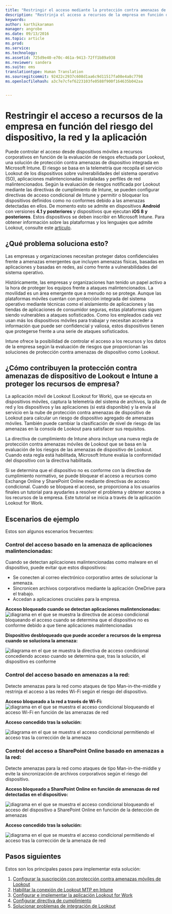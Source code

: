```yaml
---
title: "Restringir el acceso mediante la protección contra amenazas de dispositivo | Microsoft Intune"
description: "Restrinja el acceso a recursos de la empresa en función del riesgo del dispositivo, la red y la aplicación."
keywords: 
author: karthikaraman
manager: angrobe
ms.date: 09/13/2016
ms.topic: article
ms.prod: 
ms.service: 
ms.technology: 
ms.assetid: 725d9e40-e70c-461a-9413-72ff1b89a938
ms.reviewer: sandera
ms.suite: ems
translationtype: Human Translation
ms.sourcegitcommit: 92422c2937c608d1aa6c9d11517fa08e4a8c7798
ms.openlocfilehash: a3c7e7cfef6223103fe0588f900f164635b042aa


---
```


# Restringir el acceso a recursos de la empresa en función del riesgo del dispositivo, la red y la aplicación
Puede controlar el acceso desde dispositivos móviles a recursos corporativos en función de la evaluación de riesgos efectuada por Lookout, una solución de protección contra amenazas de dispositivo integrada en Microsoft Intune. El riesgo se basa en la telemetría que recopila el servicio Lookout de los dispositivos sobre vulnerabilidades del sistema operativo (SO), aplicaciones malintencionadas instaladas y perfiles de red malintencionados. Según la evaluación de riesgos notificada por Lookout mediante las directivas de cumplimiento de Intune, se pueden configurar directivas de acceso condicional de Intune y permitir o bloquear los dispositivos definidos como no conformes debido a las amenazas detectadas en ellos.  De momento esto se admite en dispositivos **Android** con versiones **4.1 y posteriores** y dispositivos que ejecutan **iOS 8 y posteriores**. Estos dispositivos se deben inscribir en Microsoft Intune.  Para obtener información sobre las plataformas y los lenguajes que admite Lookout, consulte este [artículo](https://personal.support.lookout.com/hc/en-us/articles/114094140253).
## ¿Qué problema soluciona esto?
Las empresas y organizaciones necesitan proteger datos confidenciales frente a amenazas emergentes que incluyen amenazas físicas, basadas en aplicaciones y basadas en redes, así como frente a vulnerabilidades del sistema operativo.

Históricamente, las empresas y organizaciones han tenido un papel activo a la hora de proteger los equipos frente a ataques malintencionados. La movilidad es un área emergente que a menudo no se protege. Aunque las plataformas móviles cuentan con protección integrada del sistema operativo mediante técnicas como el aislamiento de aplicaciones y las tiendas de aplicaciones de consumidor seguras, estas plataformas siguen siendo vulnerables a ataques sofisticados. Como los empleados cada vez usan más los dispositivos móviles para trabajar y necesitan acceder a información que puede ser confidencial y valiosa, estos dispositivos tienen que protegerse frente a una serie de ataques sofisticados.

Intune ofrece la posibilidad de controlar el acceso a los recursos y los datos de la empresa según la evaluación de riesgos que proporcionan las soluciones de protección contra amenazas de dispositivo como Lookout.

## ¿Cómo contribuyen la protección contra amenazas de dispositivo de Lookout e Intune a proteger los recursos de empresa?
La aplicación móvil de Lookout (Lookout for Work), que se ejecuta en dispositivos móviles, captura la telemetría del sistema de archivos, la pila de red y los dispositivos y las aplicaciones (si está disponible) y la envía al servicio en la nube de protección contra amenazas de dispositivo de Lookout para calcular un riesgo de dispositivo agregado de amenazas móviles. También puede cambiar la clasificación de nivel de riesgo de las amenazas en la consola de Lookout para satisfacer sus requisitos.  

La directiva de cumplimiento de Intune ahora incluye una nueva regla de protección contra amenazas móviles de Lookout que se basa en la evaluación de los riesgos de las amenazas de dispositivo de Lookout. Cuando esta regla está habilitada, Microsoft Intune evalúa la conformidad del dispositivo con la directiva habilitada.

Si se determina que el dispositivo no es conforme con la directiva de cumplimiento normativo, se puede bloquear el acceso a recursos como Exchange Online y SharePoint Online mediante directivas de acceso condicional. Cuando se bloquea el acceso, se proporciona a los usuarios finales un tutorial para ayudarles a resolver el problema y obtener acceso a los recursos de la empresa. Este tutorial se inicia a través de la aplicación Lookout for Work.

## Escenarios de ejemplo
Estos son algunos escenarios frecuentes:
### Control del acceso basado en la amenaza de aplicaciones malintencionadas:
Cuando se detectan aplicaciones malintencionadas como malware en el dispositivo, puede evitar que estos dispositivos:
* Se conecten al correo electrónico corporativo antes de solucionar la amenaza.
* Sincronicen archivos corporativos mediante la aplicación OneDrive para el trabajo.
* Accedan a aplicaciones cruciales para la empresa.

**Acceso bloqueado cuando se detectan aplicaciones malintencionadas:**
![diagrama en el que se muestra la directiva de acceso condicional bloqueando el acceso cuando se determina que el dispositivo no es conforme debido a que tiene aplicaciones malintencionadas](../media/mtp/malicious-apps-blocked.png)

**Dispositivo desbloqueado que puede acceder a recursos de la empresa cuando se soluciona la amenaza:**

![diagrama en el que se muestra la directiva de acceso condicional concediendo acceso cuando se determina que, tras la solución, el dispositivo es conforme](../media/mtp/malicious-apps-unblocked.png)
### Control del acceso basado en amenazas a la red:
Detecte amenazas para la red como ataques de tipo Man-in-the-middle y restrinja el acceso a las redes Wi-Fi según el riesgo del dispositivo.

**Acceso bloqueado a la red a través de Wi-Fi:**
![diagrama en el que se muestra el acceso condicional bloqueando el acceso Wi-Fi en función de las amenazas de red](../media/mtp/network-wifi-blocked.png)

**Acceso concedido tras la solución:**

![diagrama en el que se muestra el acceso condicional permitiendo el acceso tras la corrección de la amenaza](../media/mtp/network-wifi-unblocked.png)
### Control del acceso a SharePoint Online basado en amenazas a la red:

Detecte amenazas para la red como ataques de tipo Man-in-the-middle y evite la sincronización de archivos corporativos según el riesgo del dispositivo.

**Acceso bloqueado a SharePoint Online en función de amenazas de red detectadas en el dispositivo:**

![diagrama en el que se muestra el acceso condicional bloqueando el acceso del dispositivo a SharePoint Online en función de la detección de amenazas](../media/mtp/network-spo-blocked.png)


**Acceso concedido tras la solución:**

![diagrama en el que se muestra el acceso condicional permitiendo el acceso tras la corrección de la amenaza de red](../media/mtp/network-spo-unblocked.png)

## Pasos siguientes
Estos son los principales pasos para implementar esta solución:
1.  [Configurar la suscripción con protección contra amenazas móviles de Lookout](set-up-your-subscription-with-lookout-mtp.md)
2.  [Habilitar la conexión de Lookout MTP en Intune](enable-lookout-mtp-connection-in-intune.md)
3.  [Configurar e implementar la aplicación Lookout for Work](configure-and-deploy-lookout-for-work-apps.md)
4.  [Configurar directiva de cumplimiento](enable-device-threat-protection-rule-in-compliance-policy.md)
5.  [Solucionar problemas de integración de Lookout](http://docs.microsoft.com/en-us/intune/troubleshoot/troubleshooting-lookout-integration)



<!--HONumber=Oct16_HO2-->



